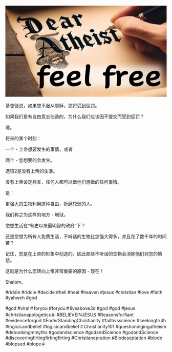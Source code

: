 ![Video cover image](../cover.jpg "cover photo")

基督徒说，如果您不服从耶稣，您将受到惩罚。

如果我们是有自由意志创造的，为什么我们应该因不提交而受到惩罚？

嗯。

将来的某个时刻：

一个 - 上帝想要发生的事情，或者

两个 - 您想要的会发生。

选项2是没有上帝的生活。

没有上帝设定标准，任何人都可以做他们想做的任何事情。

是：

更强大的生物利用这种自由，折磨较弱的人。

我们称之为这样的地方 - 地狱。

您想生活在“有史以来最明智的政府”下？

还是您想为所有人免费生活，不听话的生物比您强大得多，并且花了数千年的时间苦？

记住，您是在上帝的形象中创造的，因此那些不听话的生物会消除他们对您的愤怒。

这就是为什么您转向上帝非常重要的原因 - 现在！

Shalom。

#riddle #riddle #decide #hell #heal #heaven #jesus #christian #love #faith #yahweh #god

#god
#viral＃foryou #foryou＃liveabove3d #god #god #jesus #christianapologetics＃ #BELIEVEINJESUS #Reasonsforfiant #evidenceforgod #EnderStandingChristianity #faithvsscience #seekingtruth #logicicandbelief #logicicandbelief＃Christianity101 #questioningingatheism #debunkingmmyths #godandscience #godandScience #godandScience #discoveringfirtingfirtingfirting #Christianepration #Blodeseptation #blode #blopsed #blope＃